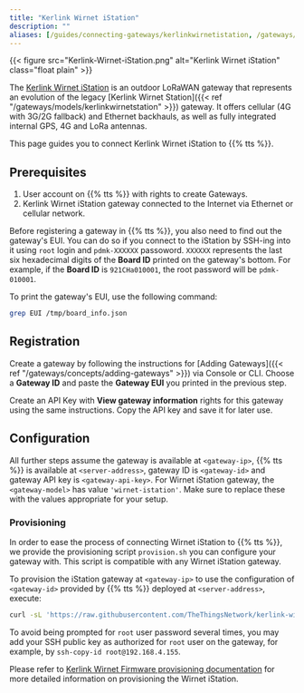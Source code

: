 ```yaml
---
title: "Kerlink Wirnet iStation"
description: ""
aliases: [/guides/connecting-gateways/kerlinkwirnetistation, /gateways/kerlinkwirnetistation]
---
```


{{< figure src="Kerlink-Wirnet-iStation.png" alt="Kerlink Wirnet iStation" class="float plain" >}}

The [Kerlink Wirnet iStation](https://www.kerlink.com/product/wirnet-istation/) is an outdoor LoRaWAN gateway that represents an evolution of the legacy [Kerlink Wirnet Station]({{< ref "/gateways/models/kerlinkwirnetstation" >}}) gateway. It offers cellular (4G with 3G/2G fallback) and Ethernet backhauls, as well as fully integrated internal GPS, 4G and LoRa antennas.

<!--more-->

This page guides you to connect Kerlink Wirnet iStation to {{% tts %}}.

## Prerequisites

1. User account on {{% tts %}} with rights to create Gateways.
2. Kerlink Wirnet iStation gateway connected to the Internet via Ethernet or cellular network.

Before registering a gateway in {{% tts %}}, you also need to find out the gateway's EUI. You can do so if you connect to the iStation by SSH-ing into it using `root` login and `pdmk-XXXXXX` passoword. `XXXXXX` represents the last six hexadecimal digits of the **Board ID** printed on the gateway's bottom. For example, if the **Board ID** is `921CHa010001`, the root password will be `pdmk-010001`.

To print the gateway's EUI, use the following command: 

```bash 
grep EUI /tmp/board_info.json
```

## Registration

Create a gateway by following the instructions for [Adding Gateways]({{< ref "/gateways/concepts/adding-gateways" >}}) via Console or CLI. Choose a **Gateway ID** and paste the **Gateway EUI** you printed in the previous step.

Create an API Key with **View gateway information** rights for this gateway using the same instructions. Copy the API key and save it for later use.

## Configuration

All further steps assume the gateway is available at `<gateway-ip>`, {{% tts %}} is available at `<server-address>`, gateway ID is `<gateway-id>` and gateway API key is `<gateway-api-key>`. For Wirnet iStation gateway, the `<gateway-model>` has value `'wirnet-istation'`. Make sure to replace these with the values appropriate for your setup.

### Provisioning

In order to ease the process of connecting Wirnet iStation to {{% tts %}}, we provide the provisioning script `provision.sh` you can configure your gateway with. This script is compatible with any Wirnet iStation gateway.

To provision the iStation gateway at `<gateway-ip>` to use the configuration of `<gateway-id>` provided by {{% tts %}} deployed at `<server-address>`, execute: 

```bash
curl -sL 'https://raw.githubusercontent.com/TheThingsNetwork/kerlink-wirnet-firmware/v0.0.3/provision.sh' | bash -s -- <gateway-model> <gateway-ip> <server-address> <gateway-id> <gateway-api-key>
```

To avoid being prompted for `root` user password several times, you may add your SSH public key as authorized for `root` user on the gateway, for example, by `ssh-copy-id root@192.168.4.155`.

Please refer to [Kerlink Wirnet Firmware provisioning documentation](https://github.com/TheThingsNetwork/kerlink-wirnet-firmware/tree/v0.0.3#provisioning) for more detailed information on provisioning the Wirnet iStation.
